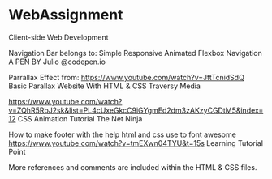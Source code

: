 # WebAssignment
Client-side Web Development

Navigation Bar belongs to:
Simple Responsive Animated Flexbox Navigation
A PEN BY Julio
@codepen.io


Parrallax Effect from:
https://www.youtube.com/watch?v=JttTcnidSdQ
Basic Parallax Website With HTML & CSS
Traversy Media


https://www.youtube.com/watch?v=ZQhR5RbJ2sk&list=PL4cUxeGkcC9iGYgmEd2dm3zAKzyCGDtM5&index=12
CSS Animation Tutorial 
The Net Ninja


How to make footer with the help html and css use to font awesome
https://www.youtube.com/watch?v=tmEXwn04TYU&t=15s
Learning Tutorial Point

More references and comments are included within the HTML & CSS files.